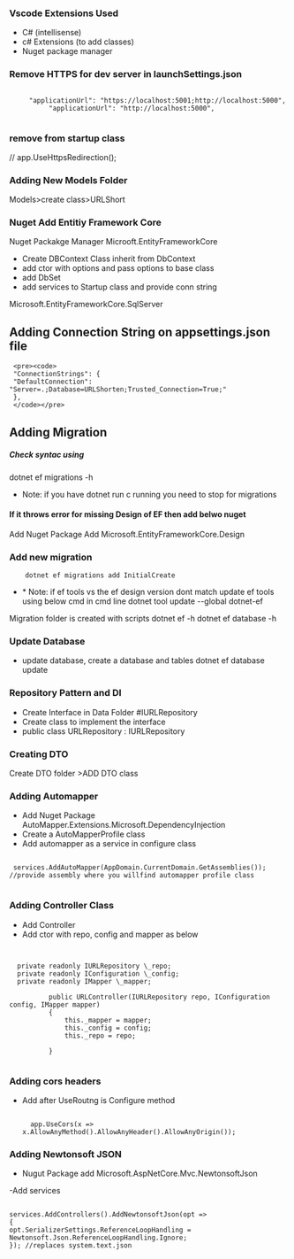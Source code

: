 ### Vscode Extensions Used

- C# (intellisense)
- c# Extensions (to add classes)
- Nuget package manager

### Remove HTTPS for dev server in launchSettings.json

 <pre><code>
     "applicationUrl": "https://localhost:5001;http://localhost:5000",
          "applicationUrl": "http://localhost:5000",
 </code></pre>

### remove from startup class

// app.UseHttpsRedirection();

### Adding New Models Folder

Models>create class>URLShort

### Nuget Add Entitiy Framework Core

Nuget Packakge Manager
Microoft.EntityFrameworkCore

- Create DBContext Class inherit from DbContext
- add ctor with options and pass options to base class
- add DbSet
- add services to Startup class and provide conn string

Microsoft.EntityFrameworkCore.SqlServer

## Adding Connection String on appsettings.json file

     <pre><code>
     "ConnectionStrings": {
     "DefaultConnection": "Server=.;Database=URLShorten;Trusted_Connection=True;"
     },
     </code></pre>

## Adding Migration

##### Check syntac using

dotnet ef migrations -h

- Note: if you have dotnet run c running you need to stop for migrations

#### If it throws error for missing Design of EF then add belwo nuget

Add Nuget Package
Add Microsoft.EntityFrameworkCore.Design

### Add new migration

        dotnet ef migrations add InitialCreate

- \* Note: if ef tools vs the ef design version dont match update ef tools using below cmd in cmd line
  dotnet tool update --global dotnet-ef

Migration folder is created with scripts
dotnet ef -h
dotnet ef database -h

### Update Database

- update database, create a database and tables
  dotnet ef database update

### Repository Pattern and DI

- Create Interface in Data Folder #IURLRepository
- Create class to implement the interface
- public class URLRepository : IURLRepository

### Creating DTO

Create DTO folder >ADD DTO class

### Adding Automapper

- Add Nuget Package
  AutoMapper.Extensions.Microsoft.DependencyInjection
- Create a AutoMapperProfile class
- Add automapper as a service in configure class
<pre><code>
 services.AddAutoMapper(AppDomain.CurrentDomain.GetAssemblies()); //provide assembly where you willfind automapper profile class
 </code></pre>

### Adding Controller Class

- Add Controller
- Add ctor with repo, config and mapper as below

 <pre><code>

  private readonly IURLRepository \_repo;
  private readonly IConfiguration \_config;
  private readonly IMapper \_mapper;

          public URLController(IURLRepository repo, IConfiguration config, IMapper mapper)
          {
              this._mapper = mapper;
              this._config = config;
              this._repo = repo;

          }
  </code></pre>

### Adding cors headers

- Add after UseRoutng is Configure method
  <pre><code>
    app.UseCors(x => x.AllowAnyMethod().AllowAnyHeader().AllowAnyOrigin());
  </code></pre>

### Adding Newtonsoft JSON

- Nugut Package add
  Microsoft.AspNetCore.Mvc.NewtonsoftJson

-Add services

  <pre><code>
services.AddControllers().AddNewtonsoftJson(opt =>
{
opt.SerializerSettings.ReferenceLoopHandling = Newtonsoft.Json.ReferenceLoopHandling.Ignore;
}); //replaces system.text.json
  </code></pre>
